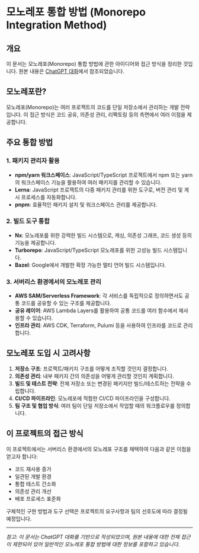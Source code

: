 # 모노레포 통합 방법 (Monorepo Integration Method)

## 개요

이 문서는 모노레포(Monorepo) 통합 방법에 관한 아이디어와 접근 방식을 정리한 것입니다. 원본 내용은 [ChatGPT 대화](https://chatgpt.com/share/6829143a-ebdc-8003-9fec-98a441709911)에서 참조되었습니다.

## 모노레포란?

모노레포(Monorepo)는 여러 프로젝트의 코드를 단일 저장소에서 관리하는 개발 전략입니다. 이 접근 방식은 코드 공유, 의존성 관리, 리팩토링 등의 측면에서 여러 이점을 제공합니다.

## 주요 통합 방법

### 1. 패키지 관리자 활용

- **npm/yarn 워크스페이스**: JavaScript/TypeScript 프로젝트에서 npm 또는 yarn의 워크스페이스 기능을 활용하여 여러 패키지를 관리할 수 있습니다.
- **Lerna**: JavaScript 프로젝트의 다중 패키지 관리를 위한 도구로, 버전 관리 및 게시 프로세스를 자동화합니다.
- **pnpm**: 효율적인 패키지 설치 및 워크스페이스 관리를 제공합니다.

### 2. 빌드 도구 통합

- **Nx**: 모노레포를 위한 강력한 빌드 시스템으로, 캐싱, 의존성 그래프, 코드 생성 등의 기능을 제공합니다.
- **Turborepo**: JavaScript/TypeScript 모노레포를 위한 고성능 빌드 시스템입니다.
- **Bazel**: Google에서 개발한 확장 가능한 멀티 언어 빌드 시스템입니다.

### 3. 서버리스 환경에서의 모노레포 관리

- **AWS SAM/Serverless Framework**: 각 서비스를 독립적으로 정의하면서도 공통 코드를 공유할 수 있는 구조를 제공합니다.
- **공유 레이어**: AWS Lambda Layers를 활용하여 공통 코드를 여러 함수에서 재사용할 수 있습니다.
- **인프라 관리**: AWS CDK, Terraform, Pulumi 등을 사용하여 인프라를 코드로 관리합니다.

## 모노레포 도입 시 고려사항

1. **저장소 구조**: 프로젝트/패키지 구조를 어떻게 조직할 것인지 결정합니다.
2. **의존성 관리**: 내부 패키지 간의 의존성을 어떻게 관리할 것인지 계획합니다.
3. **빌드 및 테스트 전략**: 전체 저장소 또는 변경된 패키지만 빌드/테스트하는 전략을 수립합니다.
4. **CI/CD 파이프라인**: 모노레포에 적합한 CI/CD 파이프라인을 구성합니다.
5. **팀 구조 및 협업 방식**: 여러 팀이 단일 저장소에서 작업할 때의 워크플로우를 정의합니다.

## 이 프로젝트의 접근 방식

이 프로젝트에서는 서버리스 환경에서의 모노레포 구조를 채택하여 다음과 같은 이점을 얻고자 합니다:

- 코드 재사용 증가
- 일관된 개발 환경
- 통합 테스트 간소화
- 의존성 관리 개선
- 배포 프로세스 표준화

구체적인 구현 방법과 도구 선택은 프로젝트의 요구사항과 팀의 선호도에 따라 결정될 예정입니다.

---

*참고: 이 문서는 ChatGPT 대화를 기반으로 작성되었으며, 원본 내용에 대한 전체 접근이 제한되어 있어 일반적인 모노레포 통합 방법에 대한 정보를 포함하고 있습니다.*
